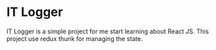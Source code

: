 # IT Logger

IT Logger is a simple project for me start learning about React JS. This project use redux thunk for managing the state.
